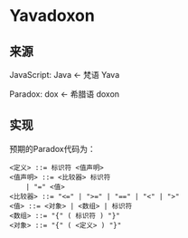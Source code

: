 # Yavadoxon

## 来源

JavaScript: Java <- 梵语 Yava

Paradox: dox <- 希腊语 doxon

## 实现

预期的Paradox代码为：

```bnf
<定义> ::= 标识符 <值声明>
<值声明> ::= <比较器> 标识符
    | "=" <值>
<比较器> ::= "<=" | ">=" | "==" | "<" | ">"
<值> ::= <对象> | <数组> | 标识符
<数组> ::= "{" ( 标识符 ) "}"
<对象> ::= "{" ( <定义> ) "}"
```
